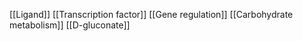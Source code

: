 [[Ligand]]
[[Transcription factor]]
[[Gene regulation]]
[[Carbohydrate metabolism]]
[[D-gluconate]]
